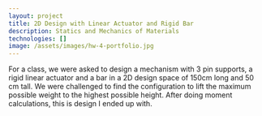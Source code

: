 ```yaml
---
layout: project
title: 2D Design with Linear Actuator and Rigid Bar
description: Statics and Mechanics of Materials
technologies: []
image: /assets/images/hw-4-portfolio.jpg
---
```


For a class, we were asked to design a mechanism with 3 pin supports, a rigid linear actuator and a bar in a 2D design space of 150cm long and 50 cm tall. We were challenged to find the configuration to lift the maximum possible weight to the highest possible height. After doing moment calculations, this is design I ended up with.